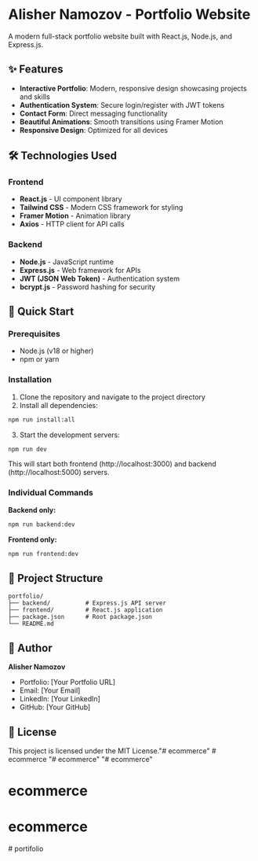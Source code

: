 # Alisher Namozov - Portfolio Website

A modern full-stack portfolio website built with React.js, Node.js, and Express.js.

## ✨ Features

- **Interactive Portfolio**: Modern, responsive design showcasing projects and skills
- **Authentication System**: Secure login/register with JWT tokens
- **Contact Form**: Direct messaging functionality
- **Beautiful Animations**: Smooth transitions using Framer Motion
- **Responsive Design**: Optimized for all devices

## 🛠️ Technologies Used

### Frontend
- **React.js** - UI component library
- **Tailwind CSS** - Modern CSS framework for styling
- **Framer Motion** - Animation library
- **Axios** - HTTP client for API calls

### Backend
- **Node.js** - JavaScript runtime
- **Express.js** - Web framework for APIs
- **JWT (JSON Web Token)** - Authentication system
- **bcrypt.js** - Password hashing for security

## 🚀 Quick Start

### Prerequisites
- Node.js (v18 or higher)
- npm or yarn

### Installation

1. Clone the repository and navigate to the project directory
2. Install all dependencies:
```bash
npm run install:all
```

3. Start the development servers:
```bash
npm run dev
```

This will start both frontend (http://localhost:3000) and backend (http://localhost:5000) servers.

### Individual Commands

**Backend only:**
```bash
npm run backend:dev
```

**Frontend only:**
```bash
npm run frontend:dev
```

## 📁 Project Structure

```
portfolio/
├── backend/          # Express.js API server
├── frontend/         # React.js application
├── package.json      # Root package.json
└── README.md
```

## 👤 Author

**Alisher Namozov**
- Portfolio: [Your Portfolio URL]
- Email: [Your Email]
- LinkedIn: [Your LinkedIn]
- GitHub: [Your GitHub]

## 📄 License

This project is licensed under the MIT License."# ecommerce" 
#   e c o m m e r c e  
 "# ecommerce" 
"# ecommerce" 
# ecommerce
# ecommerce
#   p o r t i f o l i o  
 